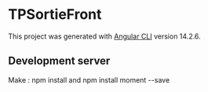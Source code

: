# TPSortieFront

This project was generated with [Angular CLI](https://github.com/angular/angular-cli) version 14.2.6.

## Development server

Make : npm install and npm install moment --save
